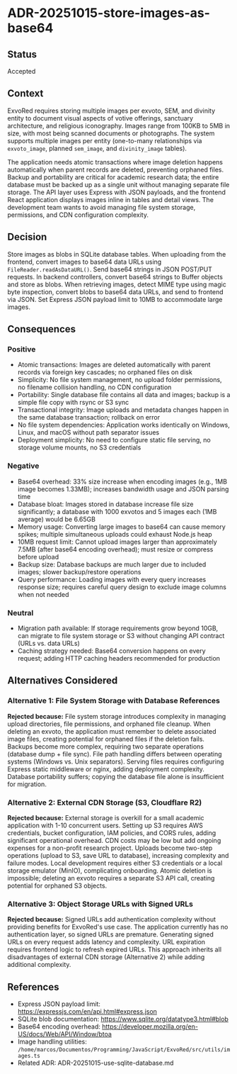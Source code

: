 # ADR-20251015-store-images-as-base64

## Status
Accepted

## Context
ExvoRed requires storing multiple images per exvoto, SEM, and divinity entity to document visual aspects of votive offerings, sanctuary architecture, and religious iconography. Images range from 100KB to 5MB in size, with most being scanned documents or photographs. The system supports multiple images per entity (one-to-many relationships via `exvoto_image`, planned `sem_image`, and `divinity_image` tables).

The application needs atomic transactions where image deletion happens automatically when parent records are deleted, preventing orphaned files. Backup and portability are critical for academic research data; the entire database must be backed up as a single unit without managing separate file storage. The API layer uses Express with JSON payloads, and the frontend React application displays images inline in tables and detail views. The development team wants to avoid managing file system storage, permissions, and CDN configuration complexity.

## Decision
Store images as blobs in SQLite database tables. When uploading from the frontend, convert images to base64 data URLs using `FileReader.readAsDataURL()`. Send base64 strings in JSON POST/PUT requests. In backend controllers, convert base64 strings to Buffer objects and store as blobs. When retrieving images, detect MIME type using magic byte inspection, convert blobs to base64 data URLs, and send to frontend via JSON. Set Express JSON payload limit to 10MB to accommodate large images.

## Consequences

### Positive
- Atomic transactions: Images are deleted automatically with parent records via foreign key cascades; no orphaned files on disk
- Simplicity: No file system management, no upload folder permissions, no filename collision handling, no CDN configuration
- Portability: Single database file contains all data and images; backup is a simple file copy with rsync or S3 sync
- Transactional integrity: Image uploads and metadata changes happen in the same database transaction; rollback on error
- No file system dependencies: Application works identically on Windows, Linux, and macOS without path separator issues
- Deployment simplicity: No need to configure static file serving, no storage volume mounts, no S3 credentials

### Negative
- Base64 overhead: 33% size increase when encoding images (e.g., 1MB image becomes 1.33MB); increases bandwidth usage and JSON parsing time
- Database bloat: Images stored in database increase file size significantly; a database with 1000 exvotos and 5 images each (1MB average) would be 6.65GB
- Memory usage: Converting large images to base64 can cause memory spikes; multiple simultaneous uploads could exhaust Node.js heap
- 10MB request limit: Cannot upload images larger than approximately 7.5MB (after base64 encoding overhead); must resize or compress before upload
- Backup size: Database backups are much larger due to included images; slower backup/restore operations
- Query performance: Loading images with every query increases response size; requires careful query design to exclude image columns when not needed

### Neutral
- Migration path available: If storage requirements grow beyond 10GB, can migrate to file system storage or S3 without changing API contract (URLs vs. data URLs)
- Caching strategy needed: Base64 conversion happens on every request; adding HTTP caching headers recommended for production

## Alternatives Considered

### Alternative 1: File System Storage with Database References
**Rejected because:** File system storage introduces complexity in managing upload directories, file permissions, and orphaned file cleanup. When deleting an exvoto, the application must remember to delete associated image files, creating potential for orphaned files if the deletion fails. Backups become more complex, requiring two separate operations (database dump + file sync). File path handling differs between operating systems (Windows vs. Unix separators). Serving files requires configuring Express static middleware or nginx, adding deployment complexity. Database portability suffers; copying the database file alone is insufficient for migration.

### Alternative 2: External CDN Storage (S3, Cloudflare R2)
**Rejected because:** External storage is overkill for a small academic application with 1-10 concurrent users. Setting up S3 requires AWS credentials, bucket configuration, IAM policies, and CORS rules, adding significant operational overhead. CDN costs may be low but add ongoing expenses for a non-profit research project. Uploads become two-step operations (upload to S3, save URL to database), increasing complexity and failure modes. Local development requires either S3 credentials or a local storage emulator (MinIO), complicating onboarding. Atomic deletion is impossible; deleting an exvoto requires a separate S3 API call, creating potential for orphaned S3 objects.

### Alternative 3: Object Storage URLs with Signed URLs
**Rejected because:** Signed URLs add authentication complexity without providing benefits for ExvoRed's use case. The application currently has no authentication layer, so signed URLs are premature. Generating signed URLs on every request adds latency and complexity. URL expiration requires frontend logic to refresh expired URLs. This approach inherits all disadvantages of external CDN storage (Alternative 2) while adding additional complexity.

## References
- Express JSON payload limit: https://expressjs.com/en/api.html#express.json
- SQLite blob documentation: https://www.sqlite.org/datatype3.html#blob
- Base64 encoding overhead: https://developer.mozilla.org/en-US/docs/Web/API/Window/btoa
- Image handling utilities: `/home/marcos/Documentos/Programming/JavaScript/ExvoRed/src/utils/images.ts`
- Related ADR: ADR-20251015-use-sqlite-database.md
